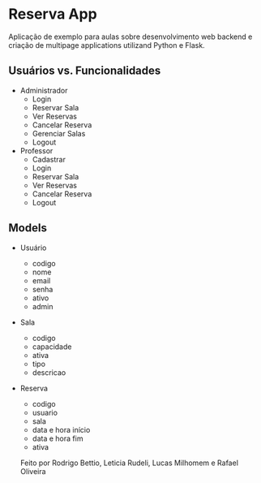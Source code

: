 # Reserva App

Aplicação de exemplo para aulas sobre desenvolvimento web backend e criação de multipage applications utilizand Python e Flask.

## Usuários vs. Funcionalidades
- Administrador
  - Login
  - Reservar Sala
  - Ver Reservas
  - Cancelar Reserva
  - Gerenciar Salas
  - Logout
- Professor
  - Cadastrar
  - Login
  - Reservar Sala
  - Ver Reservas
  - Cancelar Reserva
  - Logout

## Models
- Usuário
  - codigo
  - nome
  - email
  - senha
  - ativo
  - admin
- Sala
  - codigo
  - capacidade
  - ativa
  - tipo
  - descricao
- Reserva
  - codigo
  - usuario
  - sala
  - data e hora início
  - data e hora fim
  - ativa
  

  Feito por Rodrigo Bettio, Leticia Rudeli, Lucas Milhomem e Rafael Oliveira